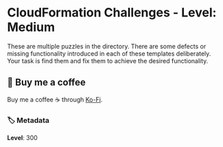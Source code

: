 # CloudFormation Challenges - Level: Medium

These are multiple puzzles in the directory. There are some defects or missing functionality introduced in each of these templates deliberately. Your task is find them and fix them to achieve the desired functionality.

## 👋 Buy me a coffee

Buy me a coffee ☕ through [Ko-Fi](https://ko-fi.com/miztiik).

### 🏷️ Metadata

**Level**: 300
